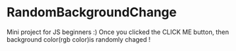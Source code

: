 # RandomBackgroundChange
Mini project for JS beginners :) 
Once you clicked the CLICK ME button, 
then background color(rgb color)is randomly chaged ! 
